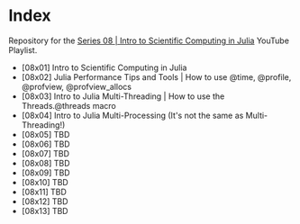 # Index

Repository for the [Series 08 | Intro to Scientific Computing in Julia](https://www.youtube.com/watch?v=_iQr9lNCTpY&list=PLhQ2JMBcfAsjQzwp2j97uZjNOMi7Ed4CG) YouTube Playlist.

* [08x01] Intro to Scientific Computing in Julia
* [08x02] Julia Performance Tips and Tools | How to use @time, @profile, @profview, @profview_allocs
* [08x03] Intro to Julia Multi-Threading | How to use the Threads.@threads macro
* [08x04] Intro to Julia Multi-Processing (It's not the same as Multi-Threading!)
* [08x05] TBD
* [08x06] TBD
* [08x07] TBD
* [08x08] TBD
* [08x09] TBD
* [08x10] TBD
* [08x11] TBD
* [08x12] TBD
* [08x13] TBD
